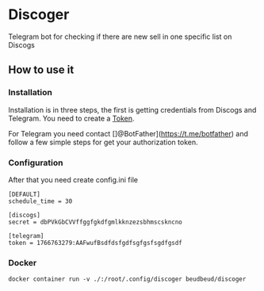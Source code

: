 # Discoger

Telegram bot for checking if there are new sell in one specific list on Discogs

## How to use it

### Installation

Installation is in three steps, the first is getting credentials from Discogs and Telegram. 
You need to create a [Token](https://www.discogs.com/fr/settings/developers).

For Telegram you need contact []@BotFather](https://t.me/botfather) and follow a few simple steps for get your authorization token.

### Configuration

After that you need create config.ini file

```
[DEFAULT]
schedule_time = 30

[discogs]
secret = dbPVkGbCVVffggfgkdfgmlkknzezsbhmscskncno
 
[telegram]
token = 1766763279:AAFwufBsdfdsfgdfsgfgsfsgdfgsdf
```

### Docker

```
docker container run -v ./:/root/.config/discoger beudbeud/discoger
```
